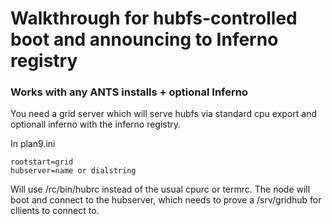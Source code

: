 # Walkthrough for hubfs-controlled boot and announcing to Inferno registry
### Works with any ANTS installs + optional Inferno

You need a grid server which will serve hubfs via standard cpu export and optionall inferno with the inferno registry.

In plan9.ini

	rootstart=grid
	hubserver=name or dialstring

Will use /rc/bin/hubrc instead of the usual cpurc or termrc. The node will boot and connect to the hubserver, which needs to prove a /srv/gridhub for cllients to connect to. 
